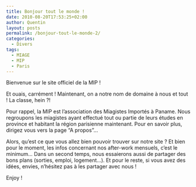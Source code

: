```yaml
---
title: Bonjour tout le monde !
date: 2010-08-20T17:53:25+02:00
author: Quentin
layout: posts
permalink: /bonjour-tout-le-monde-2/
categories:
  - Divers
tags:
  - MIAGE
  - MIP
  - Paris
---
```

Bienvenue sur le site officiel de la MIP !

Et ouais, carrément ! Maintenant, on a notre nom de domaine à nous et tout ! La classe, hein ?!

Pour rappel, la MIP est l&#8217;association des Miagistes Importés à Paname. Nous regroupons les miagistes ayant effectué tout ou partie de leurs études en province et habitant la région parisienne maintenant. Pour en savoir plus, dirigez vous vers la page &#8220;A propos&#8221;&#8230;

Alors, qu&#8217;est ce que vous allez bien pouvoir trouver sur notre site ? Et bien pour le moment, les infos concernant nos after-work mensuels, c&#8217;est le minimum&#8230; Dans un second temps, nous essaierons aussi de partager des bons plans (sorties, emploi, logement&#8230;). Et pour le reste, si vous avez des idées, envies, n&#8217;hésitez pas à les partager avec nous !

Enjoy !
